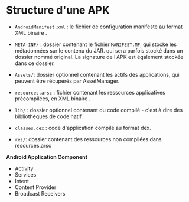 # Structure d'une APK

- `AndroidManifest.xml` : le fichier de configuration manifeste au format XML binaire .

- `META-INF/` : dossier contenant le fichier `MANIFEST.MF`, qui stocke les métadonnées sur le contenu du JAR. qui sera parfois stocké dans un dossier nommé original. La signature de l'APK est également stockée dans ce dossier.

- `Assets/`: dossier optionnel contenant les actifs des applications, qui peuvent être récupérés par AssetManager.

- `resources.arsc` : fichier contenant les ressources applicatives précompilées, en XML binaire .

- `lib/` : dossier optionnel contenant du code compilé - c'est à dire des bibliothèques de code natif.

- `classes.dex` : code d'application compilé au format dex.

- `res/`: dossier contenant des ressources non compilées dans resources.arsc

**Android Application Component**

- Activity
- Services
- Intent
- Content Provider
- Broadcast Receivers